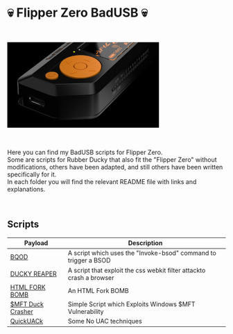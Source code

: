 <h1>💀 Flipper Zero BadUSB 💀</h1>

</BR>

<p>
  <img src="https://raw.githubusercontent.com/JonnyBanana/Bananas_Flipper/main/IMG/BADUSB.jpg" width="350">
</p>

</BR>

Here you can find my BadUSB scripts for Flipper Zero. </BR>
Some are scripts for Rubber Ducky that also fit the "Flipper Zero" without modifications, 
others have been adapted, and still others have been written specifically for it. </BR>
In each folder you will find the relevant README file with links and explanations. </BR>

</BR>

<h2>Scripts</h2>

| Payload        | Description   |
| ------------- | ------------- |
| <a href="">BQOD</a>  | A script which uses the "Invoke-bsod" command to trigger a BSOD  |
| <a href="">DUCKY REAPER</a>  | A script that exploit the css webkit filter attackto crash a browser  | 
| <a href="">HTML FORK BOMB</a>  | An HTML Fork BOMB  |
| <a href="https://github.com/JonnyBanana/-MFT-Duck-Crasher">$MFT Duck Crasher</a>  | Simple Script which Exploits Windows $MFT Vulnerability  | 
| <a href="">QuickUACk</a>  | Some No UAC techniques  |

